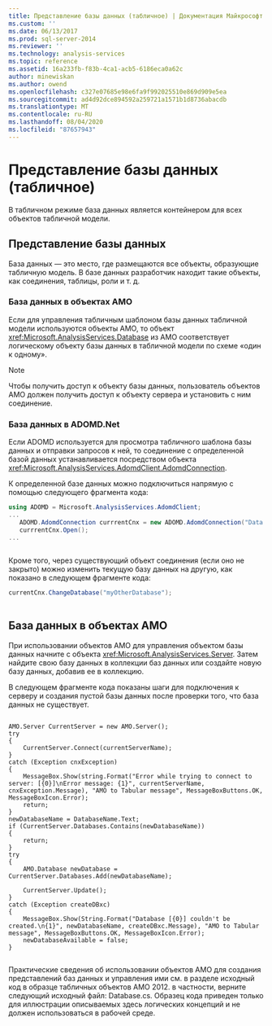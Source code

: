 ```yaml
---
title: Представление базы данных (табличное) | Документация Майкрософт
ms.custom: ''
ms.date: 06/13/2017
ms.prod: sql-server-2014
ms.reviewer: ''
ms.technology: analysis-services
ms.topic: reference
ms.assetid: 16a233fb-f83b-4ca1-acb5-6186eca0a62c
author: minewiskan
ms.author: owend
ms.openlocfilehash: c327e07685e98e6fa9f992025510e869d909e5ea
ms.sourcegitcommit: ad4d92dce894592a259721a1571b1d8736abacdb
ms.translationtype: MT
ms.contentlocale: ru-RU
ms.lasthandoff: 08/04/2020
ms.locfileid: "87657943"
---
```

# <a name="database-representationtabular"></a>Представление базы данных (табличное)
  В табличном режиме база данных является контейнером для всех объектов табличной модели.  
  
## <a name="database-representation"></a>Представление базы данных  
 База данных — это место, где размещаются все объекты, образующие табличную модель. В базе данных разработчик находит такие объекты, как соединения, таблицы, роли и т. д.  
  
### <a name="database-in-amo"></a>База данных в объектах AMO  
 Если для управления табличным шаблоном базы данных табличной модели используются объекты AMO, то объект <xref:Microsoft.AnalysisServices.Database> из AMO соответствует логическому объекту базы данных в табличной модели по схеме «один к одному».  
  
> [!NOTE]  
>  Чтобы получить доступ к объекту базы данных, пользователь объектов AMO должен получить доступ к объекту сервера и установить с ним соединение.  
  
### <a name="database-in-adomdnet"></a>База данных в ADOMD.Net  
 Если ADOMD используется для просмотра табличного шаблона базы данных и отправки запросов к ней, то соединение с определенной базой данных устанавливается посредством объекта <xref:Microsoft.AnalysisServices.AdomdClient.AdomdConnection>.  
  
 К определенной базе данных можно подключиться напрямую с помощью следующего фрагмента кода:  
  
```csharp  
using ADOMD = Microsoft.AnalysisServices.AdomdClient;  
...  
   ADOMD.AdomdConnection currrentCnx = new ADOMD.AdomdConnection("Data Source=<<server\instance>>;Catalog=<<database>>");  
   currrentCnx.Open();  
...  
  
```  
  
 Кроме того, через существующий объект соединения (если оно не закрыто) можно изменить текущую базу данных на другую, как показано в следующем фрагменте кода:  
  
```csharp  
currentCnx.ChangeDatabase("myOtherDatabase");  
  
```  
  
## <a name="database-in-amo"></a>База данных в объектах AMO  
 При использовании объектов AMO для управления объектом базы данных начните с объекта <xref:Microsoft.AnalysisServices.Server>. Затем найдите свою базу данных в коллекции баз данных или создайте новую базу данных, добавив ее в коллекцию.  
  
 В следующем фрагменте кода показаны шаги для подключения к серверу и создания пустой базы данных после проверки того, что база данных не существует.  
  
```  
  
AMO.Server CurrentServer = new AMO.Server();  
try  
{  
    CurrentServer.Connect(currentServerName);  
}  
catch (Exception cnxException)  
{  
    MessageBox.Show(string.Format("Error while trying to connect to server: [{0}]\nError message: {1}", currentServerName, cnxException.Message), "AMO to Tabular message", MessageBoxButtons.OK, MessageBoxIcon.Error);  
    return;  
}  
newDatabaseName = DatabaseName.Text;  
if (CurrentServer.Databases.Contains(newDatabaseName))  
{  
    return;  
}  
try  
{  
    AMO.Database newDatabase = CurrentServer.Databases.Add(newDatabaseName);  
  
    CurrentServer.Update();  
}  
catch (Exception createDBxc)  
{  
    MessageBox.Show(String.Format("Database [{0}] couldn't be created.\n{1}", newDatabaseName, createDBxc.Message), "AMO to Tabular message", MessageBoxButtons.OK, MessageBoxIcon.Error);  
    newDatabaseAvailable = false;  
}  
  
```  
  
 Практические сведения об использовании объектов AMO для создания представлений баз данных и управления ими см. в разделе исходный код в образце табличных объектов AMO 2012. в частности, верните следующий исходный файл: Database.cs. Образец кода приведен только для иллюстрации описываемых здесь логических концепций и не должен использоваться в рабочей среде.  
  
  
